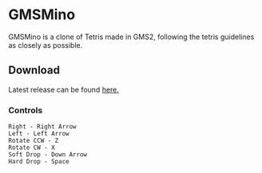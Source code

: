# GMSMino
GMSMino is a clone of Tetris made in GMS2, following the tetris guidelines as closely as possible.

## Download
Latest release can be found [here.](https://github.com/LiteUnder/GMSMino/releases/tag/v0.2.2)

### Controls
```
Right - Right Arrow
Left - Left Arrow
Rotate CCW - Z
Rotate CW - X
Soft Drop - Down Arrow
Hard Drop - Space
```
